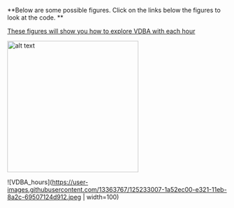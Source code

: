 
**Below are some possible figures. Click on the links below the figures to look at the code. **


[These figures will show you how to explore VDBA with each hour](https://github.com/cclemente/Animal_accelerometry/tree/main/figures/VDBA)

<img src="https://user-images.githubusercontent.com/13363767/125233007-1a52ec00-e321-11eb-8a2c-69507124d912.jpeg" alt="alt text" width="300" height="300">

![VDBA_hours](https://user-images.githubusercontent.com/13363767/125233007-1a52ec00-e321-11eb-8a2c-69507124d912.jpeg | width=100)

